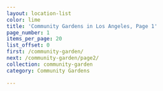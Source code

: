```yaml
---
layout: location-list
color: lime
title: 'Community Gardens in Los Angeles, Page 1'
page_number: 1
items_per_page: 20
list_offset: 0
first: /community-garden/
next: /community-garden/page2/
collection: community-garden
category: Community Gardens

---
```

